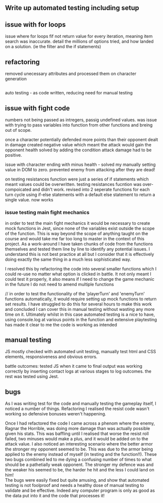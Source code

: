 ## Write up automated testing including setup

## issue with for loops

issue where for loops fif not return value for every iteration, meaning item search was inaccurate.
detail the millions of options tried, and how landed on a solution. (ie the filter and the if statements)

## refactoring

removed unecessary attributes and processed them on character generation

##

auto testing - as code written, reducing need for manual testing


## issue with fight code

numbers not being passed as intregers, passig undefined values.  was issue with trying to pass variables into function from other functions and breing out of scope.

once a character potentially defended more points than their opponent dealt in damage created negative value which meant the attack would gain the opponent health
solved by adding the condition attack damage had to be positive.

issue with character ending with minus health - solved my manually setting value in DOM to zero.
prevented enemy from attacking after they are dead!

on testing resistances function were just a series of if statements which meant values could be overwritten. 
testing resistances fucntion was over-compoicated and didn't work. revised into 2 seperate functions for each turn cycle using if-else statements with a default else statement to return a single value.
now works

### issue testing main  fight mechanics
in order to test the main fight mechanics it would be necessary to create mock functions in Jest, since none of the variables exist outside the scope of the function.  This is way beyond the scope of anything taught on the course and would take me far too long to master in the context of this project.
As a work-around I have taken chunks of code from the functions themselves and tested them line by line to identify any potential issues.
I understand this is not best practice at all but I consider that it is effectively doing exactly the same thing in a much less sophisticated way.

I resolved this by refactoring the code into several smaller functions which I could re-use no matter what option is clicked in battle.  It not only meant I could test it properly, 
it also means if I need to change the game mechanic in the future I do not need to amend multiple functions

// in order to test the functionality of the 'playerTurn' and 'enemyTurn' functions automatically, it would require setting up mock functions to return set results.
I have struggled to do this for several hours to make this work and concluded I can cover this in manual testing without wasting any more time on it.
Ultimately whilst in this case automated testing is a nice to have, using console.log at various points in the function and extensive playtesting has made it clear to me the code is working as intended

## manual testing

JS mostly checked with automated unit testing, manually test html and CSS elements, responsiveness and obvious errors.

battle outcomes:
tested JS when it came to final output was working correctly by inserting contact logs at various stages to log outcomes.
the rest was tested using Jest.

## bugs

As I was writing test for the code and manually testing the gameplay itself, I noticed a number of things.
Refactoring I realised the resist code wasn't working so defensive bonuses weren't happening.

Once I had refactored the code I came across a phenom where the enemy, Ragnar the Horrible, was doing more damage than was actually possible given his stats.
This was baffling until I realised that worse the resist roll failed, two minuses would make a plus, and it would be added on to the attack value.
I also noticed an interesting scenario where the better armor the stronger my opponent seemed to be.  This was due to the armor being applied to the enemy instead of myself (in testing and the function!!).
These two bugs combined led to me dying a confusing number of times to what should be a pathetially weak opponent.
The stronger my defence was and the weaker his seemed to be, the harder he hit and the less I could land on him!  
The bugs were easily fixed but quite amusing, and show that automated testing is not foolproof and needs a healthy dose of manual testing to validate and be effective.
Indeed any computer program is only as good as the data put into it and the code that processes it!